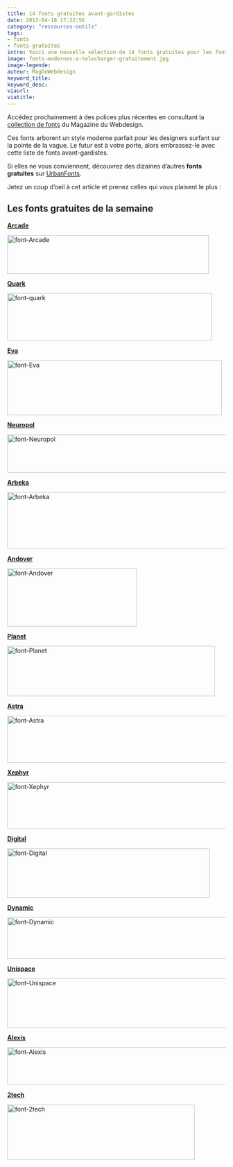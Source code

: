 ```yaml
---
title: 14 fonts gratuites avant-gardistes
date: 2013-04-18 17:22:56
category: "ressources-outils"
tags:
- fonts
- fonts-gratuites
intro: Voici une nouvelle sélection de 14 fonts gratuites pour les fans de science-fiction.
image: fonts-modernes-a-telecharger-gratuitement.jpg
image-legende:
auteur: MagDuWebdesign
keyword_title:
keyword_desc:
viaurl:
viatitle:
---
```

<p class="panel radius">Accédez prochainement à des polices plus récentes en consultant la <a href="http://www.magazineduwebdesign.com/ressources/web-fonts/">collection de fonts</a> du Magazine du Webdesign.</p>
<p>Ces fonts arborent un style moderne parfait pour les designers surfant sur la pointe de la vague. Le futur est à votre porte, alors embrassez-le avec cette liste de fonts avant-gardistes.</p>
<p>Si elles ne vous conviennent, découvrez des dizaines d’autres <strong>fonts gratuites</strong> sur <a href="http://www.urbanfonts.com/" target="_blank">UrbanFonts</a>.</p>
<p>Jetez un coup d’oeil à cet article et prenez celles qui vous plaisent le plus :</p>
<h2>Les fonts gratuites de la semaine</h2>
<p><strong><a href="http://www.urbanfonts.com/fonts/Arcade.htm" target="_blank">Arcade</a></strong></p>
<p><img class="alignnone size-full wp-image-4726" title="font-Arcade" src="https://s3-eu-west-1.amazonaws.com/mdw-images/large/font-Arcade.jpg" alt="font-Arcade" width="465" height="89"></p>
<p><a href="http://www.urbanfonts.com/fonts/Quark.htm" target="_blank"><strong>Quark</strong></a></p>
<p><img class="alignnone size-full wp-image-4733" title="font-quark" src="https://s3-eu-west-1.amazonaws.com/mdw-images/large/font-quark.jpg" alt="font-quark" width="472" height="110"></p>
<p><a href="http://www.urbanfonts.com/fonts/Eva.htm" target="_blank"><strong>Eva</strong></a></p>
<p><img class="alignnone size-full wp-image-4730" title="font-Eva" src="https://s3-eu-west-1.amazonaws.com/mdw-images/large/font-Eva.jpg" alt="font-Eva" width="495" height="126"></p>
<p><a href="http://www.urbanfonts.com/fonts/Neuropol.htm" target="_blank"><strong>Neuropol</strong></a></p>
<p><img class="alignnone size-full wp-image-4731" title="font-Neuropol" src="https://s3-eu-west-1.amazonaws.com/mdw-images/large/font-Neuropol.jpg" alt="font-Neuropol" width="554" height="88"></p>
<p><a href="http://www.urbanfonts.com/fonts/Arbeka.htm" target="_blank"><strong>Arbeka</strong></a></p>
<p><img class="alignnone size-full wp-image-4725" title="font-Arbeka" src="https://s3-eu-west-1.amazonaws.com/mdw-images/large/font-Arbeka.jpg" alt="font-Arbeka" width="526" height="131"></p>
<p><a href="http://www.urbanfonts.com/fonts/Andover.htm" target="_blank"><strong>Andover</strong></a></p>
<p><img class="alignnone size-full wp-image-4724" title="font-Andover" src="https://s3-eu-west-1.amazonaws.com/mdw-images/large/font-Andover.jpg" alt="font-Andover" width="299" height="134"></p>
<p><a href="http://www.urbanfonts.com/fonts/Planet.htm" target="_blank"><strong>Planet</strong></a></p>
<p><img class="alignnone size-full wp-image-4732" title="font-Planet" src="https://s3-eu-west-1.amazonaws.com/mdw-images/large/font-Planet.jpg" alt="font-Planet" width="479" height="116"></p>
<p><a href="http://www.urbanfonts.com/fonts/Astra.htm" target="_blank"><strong>Astra</strong></a></p>
<p><img class="alignnone size-full wp-image-4727" title="font-Astra" src="https://s3-eu-west-1.amazonaws.com/mdw-images/large/font-Astra.jpg" alt="font-Astra" width="512" height="108"></p>
<p><a href="http://www.urbanfonts.com/fonts/Xephyr.htm" target="_blank"><strong>Xephyr</strong></a></p>
<p><img class="alignnone size-full wp-image-4735" title="font-Xephyr" src="https://s3-eu-west-1.amazonaws.com/mdw-images/large/font-Xephyr.jpg" alt="font-Xephyr" width="518" height="108"></p>
<p><a href="http://www.urbanfonts.com/fonts/DIGITAL.htm" target="_blank"><strong>Digital</strong></a></p>
<p><img class="alignnone size-full wp-image-4728" title="font-Digital" src="https://s3-eu-west-1.amazonaws.com/mdw-images/large/font-Digital.jpg" alt="font-Digital" width="467" height="114"></p>
<p><a href="http://www.urbanfonts.com/fonts/Dynamic.htm" target="_blank"><strong>Dynamic</strong></a></p>
<p><img class="alignnone size-full wp-image-4729" title="font-Dynamic" src="https://s3-eu-west-1.amazonaws.com/mdw-images/large/font-Dynamic.jpg" alt="font-Dynamic" width="553" height="96"></p>
<p><a href="http://www.urbanfonts.com/fonts/Unispace.htm" target="_blank"><strong>Unispace</strong></a></p>
<p><img class="alignnone size-full wp-image-4734" title="font-Unispace" src="https://s3-eu-west-1.amazonaws.com/mdw-images/large/font-Unispace.jpg" alt="font-Unispace" width="508" height="114"></p>
<p><strong><a href="http://www.urbanfonts.com/fonts/Alexis.htm" target="_blank">Alexis</a></strong></p>
<p><img class="alignnone size-full wp-image-4723" title="font-Alexis" src="https://s3-eu-west-1.amazonaws.com/mdw-images/large/font-Alexis.jpg" alt="font-Alexis" width="517" height="87"></p>
<p><strong><a href="http://www.urbanfonts.com/fonts/2tech.htm" target="_blank">2tech</a></strong></p>
<p><img class="alignnone size-full wp-image-4722" title="font-2tech" src="https://s3-eu-west-1.amazonaws.com/mdw-images/large/font-2tech.jpg" alt="font-2tech" width="432" height="128"></p>

